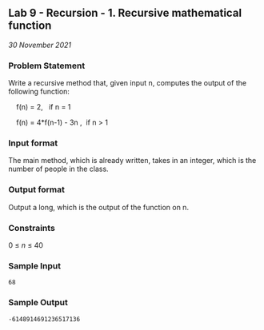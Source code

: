 ## Lab 9 - Recursion - 1. Recursive mathematical function
*30 November 2021*

### Problem Statement
<!---Problem Statement here--->
Write a recursive method that, given input n, computes the output of the following function:
<p>&nbsp; &nbsp; f(n) = 2,&nbsp; &nbsp;if n = 1</p>

<p>&nbsp; &nbsp; f(n) = 4*f(n-1) - 3n&nbsp, &nbsp;if n&nbsp;&gt; 1</p>

### Input format
<!---Input format here--->
The main method, which is already written, takes in an integer, which is the number of people in the class.

### Output format
<!---Output format here--->
Output a long, which is the output of the function on n.

### Constraints
0 ≤ *n* ≤ 40

### Sample Input
```
68
```

### Sample Output
```
-6148914691236517136
```
